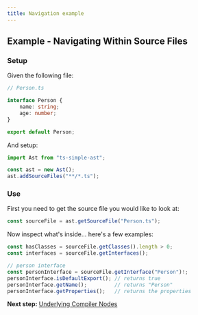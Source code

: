 ```yaml
---
title: Navigation example
---
```


## Example - Navigating Within Source Files

### Setup

Given the following file:

```typescript
// Person.ts

interface Person {
    name: string;
    age: number;
}

export default Person;
```

And setup:

```typescript
import Ast from "ts-simple-ast";

const ast = new Ast();
ast.addSourceFiles("**/*.ts");
```

### Use

First you need to get the source file you would like to look at:

```typescript
const sourceFile = ast.getSourceFile("Person.ts");
```

Now inspect what's inside... here's a few examples:

```typescript
const hasClasses = sourceFile.getClasses().length > 0;
const interfaces = sourceFile.getInterfaces();

// person interface
const personInterface = sourceFile.getInterface("Person")!;
personInterface.isDefaultExport(); // returns true
personInterface.getName();         // returns "Person"
personInterface.getProperties();   // returns the properties
```

**Next step:** [Underlying Compiler Nodes](compiler-nodes)

